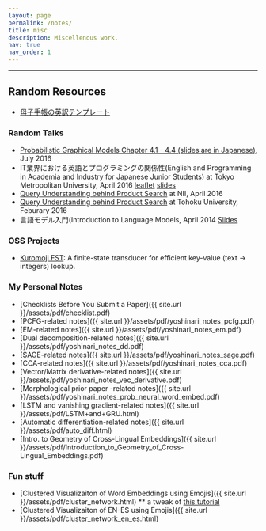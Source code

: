 ```yaml
---
layout: page
permalink: /notes/
title: misc
description: Miscellenous work.
nav: true
nav_order: 1
---
```


---
## Random Resources
* [母子手帳の英訳テンプレート](https://github.com/akkikiki/green_card_resources/tree/main)

### Random Talks
* [Probabilistic Graphical Models Chapter 4.1 - 4.4 (slides are in Japanese)](http://www.slideshare.net/yoshinarifujinuma/pgm-chapter4-firstpartforpublic2-64271462), July 2016
* IT業界における英語とプログラミングの関係性(English and Programming in Academia and Industry for Japanese Junior Students) at Tokyo Metropolitan University, April 2016 [leaflet](http://www.sd.tmu.ac.jp/extra/download.html?d=assets/files/download/news/ver0_ICTspecial20160426.pdf) [slides](http://www.slideshare.net/yoshinarifujinuma/it-63436578)
* [Query Understanding behind Product Search](http://www-al.nii.ac.jp/blog/2016-4-1-seminar-talk-by-yoshinari-fujinuma/)  at NII, April 2016
* [Query Understanding behind Product Search](http://www.cl.ecei.tohoku.ac.jp/index.php?MiCS) at Tohoku University, Feburary 2016
* 言語モデル入門(Introduction to Language Models, April 2014 [Slides](http://www.slideshare.net/yoshinarifujinuma/04-12-labmeetingforpublic)

### OSS Projects
* [Kuromoji FST](https://github.com/atilika/fst): A finite-state transducer for efficient key-value (text -> integers) lookup.

### My Personal Notes
* [Checklists Before You Submit a Paper]({{ site.url }}/assets/pdf/checklist.pdf)
* [PCFG-related notes]({{ site.url }}/assets/pdf/yoshinari_notes_pcfg.pdf)
* [EM-related notes]({{ site.url }}/assets/pdf/yoshinari_notes_em.pdf)
* [Dual decomposition-related notes]({{ site.url }}/assets/pdf/yoshinari_notes_dd.pdf)
* [SAGE-related notes]({{ site.url }}/assets/pdf/yoshinari_notes_sage.pdf)
* [CCA-related notes]({{ site.url }}/assets/pdf/yoshinari_notes_cca.pdf)
* [Vector/Matrix derivative-related notes]({{ site.url }}/assets/pdf/yoshinari_notes_vec_derivative.pdf)
* [Morphological prior paper -related notes]({{ site.url }}/assets/pdf/yoshinari_notes_prob_neural_word_embed.pdf)
* [LSTM and vanishing gradient-related notes]({{ site.url }}/assets/pdf/LSTM+and+GRU.html)
* [Automatic differentiation-related notes]({{ site.url }}/assets/pdf/auto_diff.html)
* [Intro. to Geometry of Cross-Lingual Embeddings]({{ site.url }}/assets/pdf/Introduction_to_Geometry_of_Cross-Lingual_Embeddings.pdf)

### Fun stuff
* [Clustered Visualizaiton of Word Embeddings using Emojis]({{ site.url }}/assets/pdf/cluster_network.html)
** a tweak of [this tutorial](http://bl.ocks.org/GerHobbelt/3071239)
* [Clustered Visualizaiton of EN-ES using Emojis]({{ site.url }}/assets/pdf/cluster_network_en_es.html)


